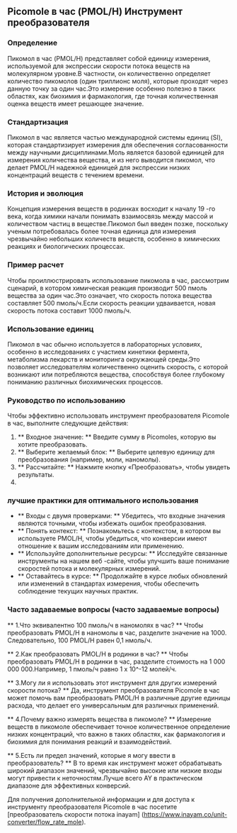 ## Picomole в час (PMOL/H) Инструмент преобразователя

### Определение
Пикомол в час (PMOL/H) представляет собой единицу измерения, используемой для экспрессии скорости потока веществ на молекулярном уровне.В частности, он количественно определяет количество пикомолов (один триллионс моля), которые проходят через данную точку за один час.Это измерение особенно полезно в таких областях, как биохимия и фармакология, где точная количественная оценка веществ имеет решающее значение.

### Стандартизация
Пикомол в час является частью международной системы единиц (SI), которая стандартизирует измерения для обеспечения согласованности между научными дисциплинами.Моль является базовой единицей для измерения количества вещества, и из него выводится пикомол, что делает PMOL/H надежной единицей для экспрессии низких концентраций веществ с течением времени.

### История и эволюция
Концепция измерения веществ в родинках восходит к началу 19 -го века, когда химики начали понимать взаимосвязь между массой и количеством частиц в веществе.Пикомол был введен позже, поскольку ученым потребовалась более точная единица для измерения чрезвычайно небольших количеств веществ, особенно в химических реакциях и биологических процессах.

### Пример расчет
Чтобы проиллюстрировать использование пикомола в час, рассмотрим сценарий, в котором химическая реакция производит 500 пмоль вещества за один час.Это означает, что скорость потока вещества составляет 500 пмоль/ч.Если скорость реакции удваивается, новая скорость потока составит 1000 пмоль/ч.

### Использование единиц
Пикомол в час обычно используется в лабораторных условиях, особенно в исследованиях с участием кинетики фермента, метаболизма лекарств и мониторинга окружающей среды.Это позволяет исследователям количественно оценить скорость, с которой возникают или потребляются вещества, способствуя более глубокому пониманию различных биохимических процессов.

### Руководство по использованию
Чтобы эффективно использовать инструмент преобразователя Picomole в час, выполните следующие действия:
1. ** Входное значение: ** Введите сумму в Picomoles, которую вы хотите преобразовать.
2. ** Выберите желаемый блок: ** Выберите целевую единицу для преобразования (например, моли, наномолы).
3. ** Рассчитайте: ** Нажмите кнопку «Преобразовать», чтобы увидеть результаты.
4.

### лучшие практики для оптимального использования
- ** Входы с двумя проверками: ** Убедитесь, что входные значения являются точными, чтобы избежать ошибок преобразования.
- ** Понять контекст: ** Познакомьтесь с контекстом, в котором вы используете PMOL/H, чтобы убедиться, что конверсии имеют отношение к вашим исследованиям или применению.
- ** Используйте дополнительные ресурсы: ** Исследуйте связанные инструменты на нашем веб -сайте, чтобы улучшить ваше понимание скоростей потока и молекулярных измерений.
- ** Оставайтесь в курсе: ** Продолжайте в курсе любых обновлений или изменений в стандартах измерения, чтобы обеспечить соблюдение текущих научных практик.

### Часто задаваемые вопросы (часто задаваемые вопросы)

** 1.Что эквивалентно 100 пмоль/ч в наномолях в час? **
Чтобы преобразовать PMOL/H в наномолы в час, разделите значение на 1000. Следовательно, 100 PMOL/H равен 0,1 нмоль/ч.

** 2.Как преобразовать PMOL/H в родинки в час? **
Чтобы преобразовать PMOL/H в родинки в час, разделите стоимость на 1 000 000 000.Например, 1 пмоль/ч равно 1 x 10^-12 молей/ч.

** 3.Могу ли я использовать этот инструмент для других измерений скорости потока? **
Да, инструмент преобразователя Picomole в час может помочь вам преобразовать PMOL/H в различные другие единицы расхода, что делает его универсальным для различных применений.

** 4.Почему важно измерять вещества в пикомоле? **
Измерение веществ в пикомоле обеспечивает точное количественное определение низких концентраций, что важно в таких областях, как фармакология и биохимия для понимания реакций и взаимодействий.

** 5.Есть ли предел значений, которые я могу ввести в преобразователь? **
В то время как инструмент может обрабатывать широкий диапазон значений, чрезвычайно высокие или низкие входы могут привести к неточностям.Лучше всего AY в практическом диапазоне для эффективных конверсий.

Для получения дополнительной информации и для доступа к инструменту преобразователя Picomole в час посетите [преобразователь скорости потока inayam] (https://www.inayam.co/unit-converter/flow_rate_mole).